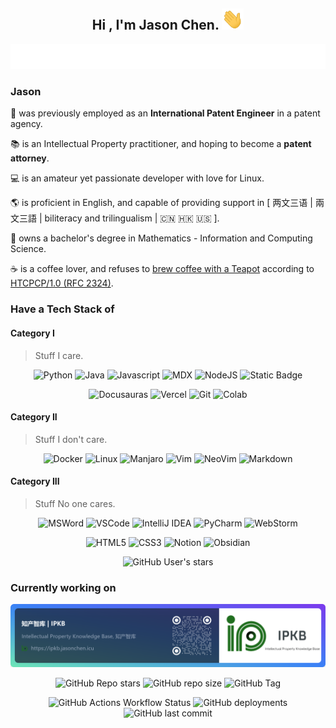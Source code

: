 <h2 align="center">
    <b>Hi , I'm Jason Chen. </b>
    <img src="./img/hi.gif" width="35" alt="👋">
</h2>


<p align="center">
<img src="./img/typing.svg" alt="" />
</p>


### Jason

💼 was previously employed as an **International Patent Engineer** in a patent agency.

📚 is an Intellectual Property practitioner, and hoping to become a **patent attorney**.

💻 is an amateur yet passionate developer with love for Linux.

🌎 is proficient in English, and capable of providing support in [ 两文三语 | 兩文三語 | biliteracy and trilingualism | 🇨🇳 🇭🇰 🇺🇸 ].

🔢 owns a bachelor's degree in Mathematics - Information and Computing Science.

☕️ is a coffee lover, and refuses to [brew coffee with a Teapot](http://error418.net/) according to [HTCPCP/1.0 (RFC 2324)](https://datatracker.ietf.org/doc/html/rfc2324/).


### Have a Tech Stack of

#### Category I

> Stuff I care.

<p align="center">
<img src="https://img.shields.io/badge/Python%20-%2314354C.svg?style=for-the-badge&logo=python&logoColor=white" alt="Python"/>
<img src="https://img.shields.io/badge/java-%23ED8B00.svg?style=for-the-badge&logo=openjdk&logoColor=white" alt="Java"/>
<img src="https://img.shields.io/badge/JavaScript-323330?style=for-the-badge&logo=javascript&logoColor=F7DF1E" alt="Javascript">
<img src="https://img.shields.io/badge/MDX-1B1F24?style=for-the-badge&logo=mdx&logoColor=white" alt="MDX">
<img src="https://img.shields.io/badge/Node%20js-339933?style=for-the-badge&logo=nodedotjs&logoColor=white" alt="NodeJS">
<img alt="Static Badge" src="https://img.shields.io/badge/React-%23353947?style=for-the-badge&logo=react">
</p>

<p align="center">
<img src="https://img.shields.io/badge/Docusaurus-3ECC5F?style=for-the-badge&logo=Docusaurus&logoColor=white" alt="Docusauras">
<img src="https://img.shields.io/badge/Vercel-000000?style=for-the-badge&logo=vercel&logoColor=white" alt="Vercel">
<img src="https://img.shields.io/badge/GIT-E44C30?style=for-the-badge&logo=git&logoColor=white" alt="Git">
<img src="https://img.shields.io/badge/Colab-F9AB00?style=for-the-badge&logo=googlecolab&color=525252" alt="Colab">
</p>

#### Category II

> Stuff I don't care.

<p align="center">
<img src="https://img.shields.io/badge/docker-%230db7ed.svg?style=for-the-badge&logo=docker&logoColor=white" alt="Docker"/>
<img src="https://img.shields.io/badge/Linux-FCC624?style=for-the-badge&logo=linux&logoColor=black" alt="Linux"/>
<img src="https://img.shields.io/badge/manjaro-35BF5C?style=for-the-badge&logo=manjaro&logoColor=white" alt="Manjaro">
<img src="https://img.shields.io/badge/VIM-%2311AB00.svg?&style=for-the-badge&logo=vim&logoColor=white" alt="Vim">
<img src="https://img.shields.io/badge/NeoVim-%2357A143.svg?&style=for-the-badge&logo=neovim&logoColor=white" alt="NeoVim">
<img src="https://img.shields.io/badge/Markdown-000000?style=for-the-badge&logo=markdown&logoColor=white" alt="Markdown">
</p>

#### Category III

> Stuff No one cares.

<p align="center">
<img src="https://img.shields.io/badge/Microsoft_Word-2B579A?style=for-the-badge&logo=microsoft-word&logoColor=white" alt="MSWord">
<img src="https://img.shields.io/badge/VSCode-0078D4?style=for-the-badge&logo=visual%20studio%20code&logoColor=white" alt="VSCode">
<img src="https://img.shields.io/badge/IntelliJ_IDEA-000000.svg?style=for-the-badge&logo=intellij-idea&logoColor=white" alt="IntelliJ IDEA">
<img src="https://img.shields.io/badge/PyCharm-000000.svg?&style=for-the-badge&logo=PyCharm&logoColor=white" alt="PyCharm">
<img src="https://img.shields.io/badge/WebStorm-000000?style=for-the-badge&logo=WebStorm&logoColor=white" alt="WebStorm">
</p>

<p align="center">
<img src="https://img.shields.io/badge/HTML5-E34F26?style=for-the-badge&logo=html5&logoColor=white" alt="HTML5">
<img src="https://img.shields.io/badge/CSS3-1572B6?style=for-the-badge&logo=css3&logoColor=white" alt="CSS3">
<img src="https://img.shields.io/badge/Notion-000000?style=for-the-badge&logo=notion&logoColor=white" alt="Notion">
<img src="https://img.shields.io/badge/Obsidian-483699?style=for-the-badge&logo=Obsidian&logoColor=white" alt="Obsidian">
</p>
<p align="center">
<img alt="GitHub User's stars" src="https://img.shields.io/github/stars/n1cogrv?style=for-the-badge&logo=github&link=https%3A%2F%2Fgithub.com%2Fn1cogrv">
</p>


### Currently working on 

[![知产智库 | IPKB](./img/ipkb-bookmark.png)](https://ipkb.jasonchen.icu)

<p align="center">
<img alt="GitHub Repo stars" src="https://img.shields.io/github/stars/n1cogrv/ipkb?style=for-the-badge&link=https%3A%2F%2Fgithub.com%2Fn1cogrv%2Fipkb">
<img alt="GitHub repo size" src="https://img.shields.io/github/repo-size/n1cogrv/ipkb?style=for-the-badge&link=https%3A%2F%2Fgithub.com%2Fn1cogrv%2Fipkb">
<img alt="GitHub Tag" src="https://img.shields.io/github/v/tag/n1cogrv/ipkb?style=for-the-badge&link=https%3A%2F%2Fgithub.com%2Fn1cogrv%2Fipkb%2Ftags">
</p>

<p align="center">
<img alt="GitHub Actions Workflow Status" src="https://img.shields.io/github/actions/workflow/status/n1cogrv/ipkb/test-build.yml?style=for-the-badge&link=https%3A%2F%2Fgithub.com%2Fn1cogrv%2Fipkb%2Factions">
<img alt="GitHub deployments" src="https://img.shields.io/github/deployments/n1cogrv/ipkb/production?style=for-the-badge&label=Production%20Build&link=https%3A%2F%2Fgithub.com%2Fn1cogrv%2Fipkb%2Fdeployments%2FProduction">
<img alt="GitHub last commit" src="https://img.shields.io/github/last-commit/n1cogrv/ipkb?style=for-the-badge&label=Last%20Commit&link=https%3A%2F%2Fgithub.com%2Fn1cogrv%2Fipkb%2Fcommits%2Fmaster%2F">
</p>

